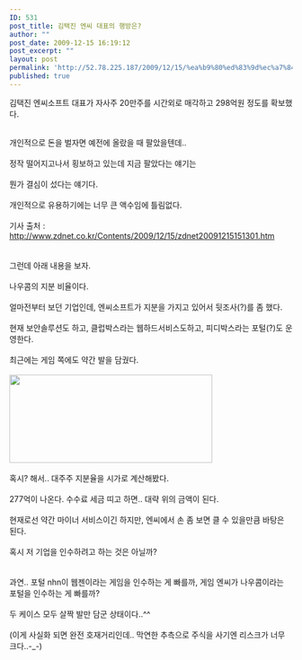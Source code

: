 ```yaml
---
ID: 531
post_title: 김택진 엔씨 대표의 행방은?
author: ""
post_date: 2009-12-15 16:19:12
post_excerpt: ""
layout: post
permalink: 'http://52.78.225.187/2009/12/15/%ea%b9%80%ed%83%9d%ec%a7%84-%ec%97%94%ec%94%a8-%eb%8c%80%ed%91%9c%ec%9d%98-%ed%96%89%eb%b0%a9%ec%9d%80/'
published: true
---
```

김택진 엔씨소프트 대표가 자사주 20만주를 시간외로 매각하고 298억원 정도를 확보했다.
<DIV><BR></DIV>
<DIV>개인적으로 돈을 벌자면 예전에 올랐을 때 팔았을텐데..</DIV>
<DIV><BR></DIV>
<DIV>정작 떨어지고나서 횡보하고 있는데 지금 팔았다는 얘기는</DIV>
<DIV><BR></DIV>
<DIV>뭔가 결심이 섰다는 얘기다.</DIV>
<DIV><BR></DIV>
<DIV>개인적으로 유용하기에는 너무 큰 액수임에 틀림없다.</DIV>
<DIV><BR></DIV>
<DIV>기사 출처 : <A href="http://www.zdnet.co.kr/Contents/2009/12/15/zdnet20091215151301.htm">http://www.zdnet.co.kr/Contents/2009/12/15/zdnet20091215151301.htm</A></DIV>
<DIV><BR></DIV>
<DIV><BR></DIV>
<DIV>그런데 아래 내용을 보자.</DIV>
<DIV><BR></DIV>
<DIV>나우콤의 지분 비율이다.</DIV>
<DIV><BR></DIV>
<DIV>얼마전부터 보던 기업인데, 엔씨소프트가 지분을 가지고 있어서 뒷조사(?)를 좀 했다.</DIV>
<DIV><BR></DIV>
<DIV>현재 보안솔루션도 하고, 클럽박스라는 웹하드서비스도하고, 피디박스라는 포털(?)도 운영한다.</DIV>
<DIV><BR></DIV>
<DIV>최근에는 게임 쪽에도 약간 발을 담궜다.</DIV>
<DIV><BR></DIV>
<DIV><img src="http://52.78.225.187/wp-content/uploads/1/3617069934.png" width="361" height="157" /><BR></DIV>
<DIV><BR></DIV>
<DIV>혹시? 해서.. 대주주 지분율을 시가로 계산해봤다.</DIV>
<DIV><BR></DIV>
<DIV>277억이 나온다. 수수료 세금 띠고 하면.. 대략 위의 금액이 된다.</DIV>
<DIV><BR></DIV>
<DIV>현재로선 약간 마이너 서비스이긴 하지만, 엔씨에서 손 좀 보면 클 수 있을만큼 바탕은 된다.</DIV>
<DIV><BR></DIV>
<DIV>혹시 저 기업을 인수하려고 하는 것은 아닐까?</DIV>
<DIV><BR></DIV>
<DIV><BR></DIV>
<DIV>과연.. 포털 nhn이 웹젠이라는 게임을 인수하는 게 빠를까, 게임 엔씨가 나우콤이라는 포털을 인수하는 게 빠를까?</DIV>
<DIV><BR></DIV>
<DIV>두 케이스 모두 살짝 발만 담군 상태이다..^^</DIV>
<DIV><BR></DIV>
<DIV>(이게 사실화 되면 완전 호재거리인데.. 막연한 추측으로 주식을 사기엔 리스크가 너무 크다..-_-)</DIV>